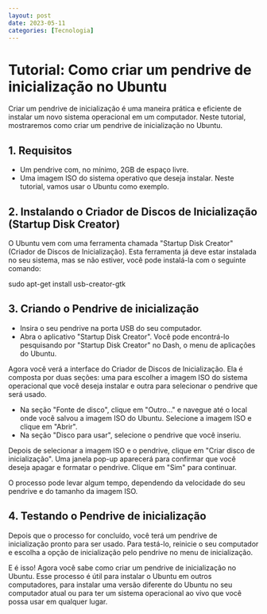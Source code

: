 ```yaml
---
layout: post
date: 2023-05-11
categories: [Tecnologia]
---
```


# Tutorial: Como criar um pendrive de inicialização no Ubuntu

Criar um pendrive de inicialização é uma maneira prática e eficiente de instalar um novo sistema operacional em um computador. Neste tutorial, mostraremos como criar um pendrive de inicialização no Ubuntu. 

## 1. Requisitos

- Um pendrive com, no mínimo, 2GB de espaço livre.
- Uma imagem ISO do sistema operativo que deseja instalar. Neste tutorial, vamos usar o Ubuntu como exemplo.

## 2. Instalando o Criador de Discos de Inicialização (Startup Disk Creator)

O Ubuntu vem com uma ferramenta chamada "Startup Disk Creator" (Criador de Discos de Inicialização). Esta ferramenta já deve estar instalada no seu sistema, mas se não estiver, você pode instalá-la com o seguinte comando:

sudo apt-get install usb-creator-gtk

## 3. Criando o Pendrive de inicialização

- Insira o seu pendrive na porta USB do seu computador.
- Abra o aplicativo "Startup Disk Creator". Você pode encontrá-lo pesquisando por "Startup Disk Creator" no Dash, o menu de aplicações do Ubuntu.

Agora você verá a interface do Criador de Discos de Inicialização. Ela é composta por duas seções: uma para escolher a imagem ISO do sistema operacional que você deseja instalar e outra para selecionar o pendrive que será usado.

- Na seção "Fonte de disco", clique em "Outro..." e navegue até o local onde você salvou a imagem ISO do Ubuntu. Selecione a imagem ISO e clique em "Abrir".
- Na seção "Disco para usar", selecione o pendrive que você inseriu.

Depois de selecionar a imagem ISO e o pendrive, clique em "Criar disco de inicialização". Uma janela pop-up aparecerá para confirmar que você deseja apagar e formatar o pendrive. Clique em "Sim" para continuar.

O processo pode levar algum tempo, dependendo da velocidade do seu pendrive e do tamanho da imagem ISO.

## 4. Testando o Pendrive de inicialização

Depois que o processo for concluído, você terá um pendrive de inicialização pronto para ser usado. Para testá-lo, reinicie o seu computador e escolha a opção de inicialização pelo pendrive no menu de inicialização.

E é isso! Agora você sabe como criar um pendrive de inicialização no Ubuntu. Esse processo é útil para instalar o Ubuntu em outros computadores, para instalar uma versão diferente do Ubuntu no seu computador atual ou para ter um sistema operacional ao vivo que você possa usar em qualquer lugar.


